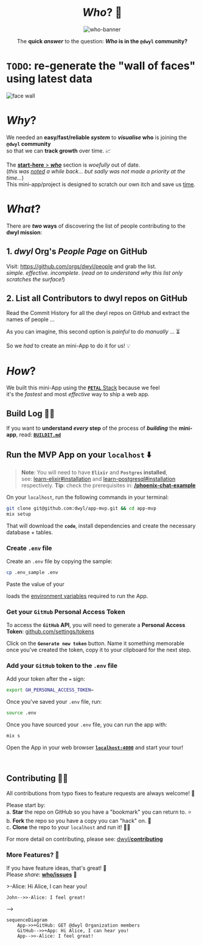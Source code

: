 <div align="center">

# *Who*? 🦄

![who-banner](https://user-images.githubusercontent.com/194400/194710724-0e2de0b1-0b2a-4ee8-83a0-eb07cce74810.png)

The **quick _answer_** 
to the question: 
**_Who_ is in the `@dwyl` community?**

</div>

# **`TODO`**: re-generate the "wall of faces" using latest data

![face wall](https://user-images.githubusercontent.com/194400/28011265-a95f52d4-6559-11e7-823e-6133d947921a.jpg)


# *Why*? 

We needed an **easy/fast/reliable _system_** 
to **_visualise_ who** is joining
the **`@dwyl` community** <br />
so that we can 
**track growth** over time. 📈

The [**start-here** > ***who***](https://github.com/dwyl/start-here/tree/8bbd28d2ab0c3b5a2a266a1e41fd160fc6ee3038#who) 
section is *woefully* out of date.  
(_this was 
[noted](https://github.com/dwyl/start-here/issues/9) 
a while back... 
but sadly was not made 
a priority at the time..._)  
This mini-app/project is designed 
to scratch our own itch
and save us
[time](https://github.com/dwyl/start-here/issues/255).

# *What*?

There are **_two_ ways** 
of discovering 
the list of people 
contributing to the 
**dwyl mission**:
## 1. *dwyl* Org's *People Page* on GitHub

Visit: https://github.com/orgs/dwyl/people and grab the list.  
*simple. effective. incomplete*. 
(*read on to understand why this list only scratches the surface!*)

## 2. List all Contributors to dwyl repos on GitHub

Read the Commit History for all the dwyl repos on GitHub
and extract the names of people ... 

As you can imagine, 
this second option 
is _painful_ to do _manually_ ... ⏳

So we _had_ to create an mini-App to do it for us! 💡

# *How*?

We built this mini-App 
using the 
[**`PETAL`** Stack](https://github.com/dwyl/technology-stack/#the-petal-stack)
because we feel <br />
it's the _fastest_ 
and most _effective_ way
to ship a web app.

## Build Log 👷‍♀️

If you want to **understand _every_ step**
of the process of **_building_** the **mini-app**,
read: 
[**`BUILDIT.md`**](https://github.com/dwyl/who/blob/main/BUILDIT.md)


## Run the MVP App on your `localhost` ⬇️

> **Note**: You will need to have 
**`Elixir`** and **`Postgres` installed**, <br />
see: 
[learn-elixir#installation](https://github.com/dwyl/learn-elixir#installation)
and 
[learn-postgresql#installation](https://github.com/dwyl/learn-postgresql#installation)
> respectively.
> **Tip**: check the prerequisites in:
> [**/phoenix-chat-example**](https://github.com/dwyl/phoenix-chat-example#0-pre-requisites-before-you-start)

On your `localhost`, 
run the following commands 
in your terminal:

```sh
git clone git@github.com:dwyl/app-mvp.git && cd app-mvp
mix setup
```
That will download the **`code`**, 
install dependencies
and create the necessary database + tables.

### Create `.env` file

Create an `.env` file by copying the sample:

```sh
cp .env_sample .env
```
Paste the value of your 

loads the 
[environment variables](https://github.com/dwyl/learn-environment-variables)
required to run the App.

### Get your `GitHub` Personal Access Token

To access the **`GitHub` API**,
you will need to generate a 
**Personal Access Token**:
[github.com/settings/tokens](https://github.com/settings/tokens)

Click on the **`Generate new token`** button.
Name it something memorable
once you've created the token,
copy it to your clipboard for the next step.

### Add your `GitHub` token to the `.env` file

Add your token after the `=` sign:

```sh
export GH_PERSONAL_ACCESS_TOKEN=
```

Once you've saved your `.env` file,
run:

```sh
source .env
```

Once you have sourced your `.env` file,
you can run the app with:

```sh
mix s
```

Open the App in your web browser
[**`localhost:4000`**](http://localhost:4000/)
and start your tour! 


<br />

## Contributing 👩‍💻

All contributions 
from typo fixes
to feature requests
are always welcome! 🙌

Please start by: <br />
a. **Star** the repo on GitHub 
  so you have a "bookmark" you can return to. ⭐ <br />
b. **Fork** the repo 
  so you have a copy you can "hack" on. 🍴 <br />
c. **Clone** the repo to your `localhost` 
  and run it! 👩‍💻 <br />


For more detail on contributing,
please see:
[dwyl/**contributing**](https://github.com/dwyl/contributing)

### More Features? 🔔

If you have feature ideas, that's great! 🎉 <br />
Please _share_: 
[**who/issues**](https://github.com/dwyl/who/issues) 🙏


<!--

sequenceDiagram
    Alice->>+John: Hello John, how are you?
    Alice->>+John: John, can you hear me?
    John-->>-Alice: Hi Alice, I can hear you!
    John-->>-Alice: I feel great!

-->

```mermaid
sequenceDiagram
    App->>+GitHub: GET @dwyl Organization members
    GitHub-->>+App: Hi Alice, I can hear you!
    App-->>-Alice: I feel great!
```